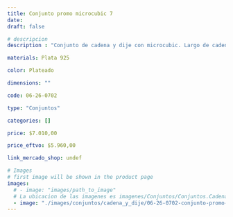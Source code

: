```yaml
---
title: Conjunto promo microcubic 7
date: 
draft: false

# descripcion
description : "Conjunto de cadena y dije con microcubic. Largo de cadena 40, 45 o 50 cm a elección"

materials: Plata 925

color: Plateado

dimensions: ""

code: 06-26-0702

type: "Conjuntos"

categories: []

price: $7.010,00

price_eftvo: $5.960,00

link_mercado_shop: undef

# Images
# first image will be shown in the product page
images:
  # - image: "images/path_to_image"
  # La ubicacion de las imagenes es imagenes/Conjuntos/Conjuntos.Cadena y Dije/06-26-0702-conjunto-promo-microcubic-7
  - image: "./images/conjuntos/cadena_y_dije/06-26-0702-conjunto-promo-microcubic-7.jpg"
---
```

